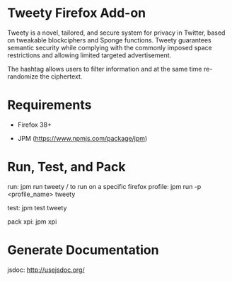 # Tweety Firefox Add-on

Tweety is a novel, tailored, and secure system for privacy in Twitter, based on tweakable blockciphers and Sponge functions. Tweety guarantees semantic security while complying with the commonly imposed space restrictions and allowing limited targeted advertisement.

The hashtag allows users to filter information and at the same time re-randomize the ciphertext.


# Requirements

- Firefox 38+

- JPM (https://www.npmjs.com/package/jpm)



# Run, Test, and Pack

run: jpm run tweety / to run on a specific firefox profile: jpm run -p <profile_name> tweety 

test: jpm test tweety

pack xpi: jpm xpi



# Generate Documentation

jsdoc: http://usejsdoc.org/